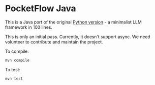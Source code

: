# PocketFlow Java

This is a Java port of the original [Python version](https://github.com/The-Pocket/PocketFlow) - a minimalist LLM framework in 100 lines. 

This is only an initial pass. Currently, it doesn't support async. We need volunteer to contribute and maintain the project.

To compile: 

```bash
mvn compile
```

To test: 

```
mvn test
```

